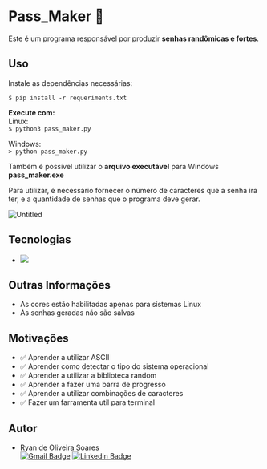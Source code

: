 # Pass_Maker 👾

Este é um programa responsável por produzir  <b>senhas randômicas e fortes</b>.
## Uso
Instale as dependências necessárias:

`$ pip install -r requeriments.txt`

<b>Execute com: </b><br>
Linux:<br>
`$ python3 pass_maker.py`

Windows:<br>
`> python pass_maker.py`

Também é possível utilizar o <b>arquivo executável</b> para Windows <b>pass_maker.exe</b>

Para utilizar, é necessário fornecer o número de caracteres que a senha ira ter, e a quantidade de senhas que o programa deve gerar.

![Untitled](https://user-images.githubusercontent.com/82355865/118190774-f60a8a00-b419-11eb-83aa-f450cd26a7f3.png)

## Tecnologias
- ![](https://img.shields.io/badge/python-3.7.3-blue)

## Outras Informações
* As cores estão habilitadas apenas para sistemas Linux
* As senhas geradas não são salvas

## Motivações

- :white_check_mark: Aprender a utilizar ASCII
- :white_check_mark: Aprender como detectar o tipo do sistema operacional
- :white_check_mark: Aprender a utilizar a biblioteca random
- :white_check_mark: Aprender a fazer uma barra de progresso
- :white_check_mark: Aprender a utilizar combinações de caracteres
- :white_check_mark: Fazer um farramenta util para terminal

## Autor
- Ryan de Oliveira Soares<br>
[![Gmail Badge](https://img.shields.io/badge/-oliveira.ryan229contato@gmail.com-c14438?style=flat-square&logo=Gmail&logoColor=white&link=mailto:oliveira.ryan229contato@gmail.com)](mailto:oliveira.ryan229contato@gmail.com)
[![Linkedin Badge](https://img.shields.io/badge/-Ryan_Soares-blue?style=flat-square&logo=Linkedin&logoColor=white&link=https://www.linkedin.com/in/ryan-soares-7765a5211/)](https://www.linkedin.com/in/ryan-soares-7765a5211/) 
